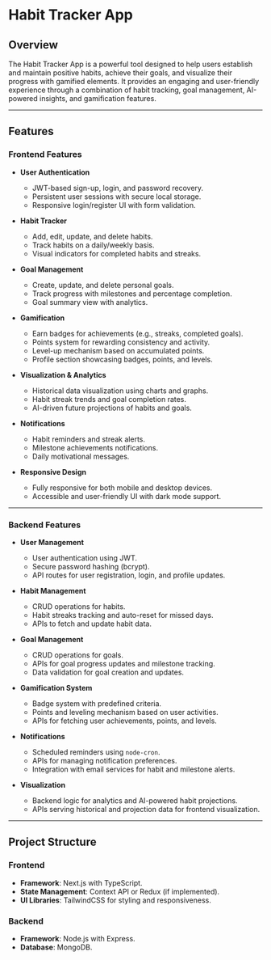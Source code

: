 # **Habit Tracker App**

## **Overview**
The Habit Tracker App is a powerful tool designed to help users establish and maintain positive habits, achieve their goals, and visualize their progress with gamified elements. It provides an engaging and user-friendly experience through a combination of habit tracking, goal management, AI-powered insights, and gamification features.

---

## **Features**

### **Frontend Features**
- **User Authentication**
  - JWT-based sign-up, login, and password recovery.
  - Persistent user sessions with secure local storage.
  - Responsive login/register UI with form validation.

- **Habit Tracker**
  - Add, edit, update, and delete habits.
  - Track habits on a daily/weekly basis.
  - Visual indicators for completed habits and streaks.

- **Goal Management**
  - Create, update, and delete personal goals.
  - Track progress with milestones and percentage completion.
  - Goal summary view with analytics.

- **Gamification**
  - Earn badges for achievements (e.g., streaks, completed goals).
  - Points system for rewarding consistency and activity.
  - Level-up mechanism based on accumulated points.
  - Profile section showcasing badges, points, and levels.

- **Visualization & Analytics**
  - Historical data visualization using charts and graphs.
  - Habit streak trends and goal completion rates.
  - AI-driven future projections of habits and goals.

- **Notifications**
  - Habit reminders and streak alerts.
  - Milestone achievements notifications.
  - Daily motivational messages.

- **Responsive Design**
  - Fully responsive for both mobile and desktop devices.
  - Accessible and user-friendly UI with dark mode support.

---

### **Backend Features**
- **User Management**
  - User authentication using JWT.
  - Secure password hashing (bcrypt).
  - API routes for user registration, login, and profile updates.

- **Habit Management**
  - CRUD operations for habits.
  - Habit streaks tracking and auto-reset for missed days.
  - APIs to fetch and update habit data.

- **Goal Management**
  - CRUD operations for goals.
  - APIs for goal progress updates and milestone tracking.
  - Data validation for goal creation and updates.

- **Gamification System**
  - Badge system with predefined criteria.
  - Points and leveling mechanism based on user activities.
  - APIs for fetching user achievements, points, and levels.

- **Notifications**
  - Scheduled reminders using `node-cron`.
  - APIs for managing notification preferences.
  - Integration with email services for habit and milestone alerts.

- **Visualization**
  - Backend logic for analytics and AI-powered habit projections.
  - APIs serving historical and projection data for frontend visualization.

---

## **Project Structure**

### **Frontend**
- **Framework**: Next.js with TypeScript.
- **State Management**: Context API or Redux (if implemented).
- **UI Libraries**: TailwindCSS for styling and responsiveness.


### **Backend**
- **Framework**: Node.js with Express.
- **Database**: MongoDB.